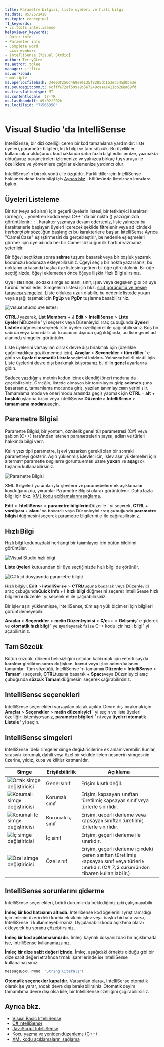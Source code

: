 ```yaml
---
title: Parametre bilgisi, liste üyeleri ve hızlı bilgi
ms.date: 05/25/2018
ms.topic: conceptual
f1_keywords:
- vc.tools.intellisense
helpviewer_keywords:
- Quick info
- Parameter info
- Complete word
- List members
- IntelliSense [Visual Studio]
author: TerryGLee
ms.author: tglee
manager: jillfra
ms.workload:
- multiple
ms.openlocfilehash: 34e038256d46909e135f8285cb1b3edc45d0ba3e
ms.sourcegitcommit: 6cfffa72af599a9d667249caaaa411bb28ea69fd
ms.translationtype: MT
ms.contentlocale: tr-TR
ms.lasthandoff: 09/02/2020
ms.locfileid: "75565350"
---
```

# <a name="intellisense-in-visual-studio"></a>Visual Studio 'da IntelliSense

IntelliSense, bir dizi özelliği içeren bir kod tamamlama yardımıdır: liste üyeleri, parametre bilgileri, hızlı bilgi ve tam sözcük. Bu özellikler, kullanmakta olduğunuz kod hakkında daha fazla bilgi edinmenize, yazmakta olduğunuz parametreleri izlemenize ve yalnızca birkaç tuş vuruşu ile özelliklere ve yöntemlere çağrılar eklemenize yardımcı olur.

IntelliSense'in birçok yönü dile özgüdür. Farklı diller için IntelliSense hakkında daha fazla bilgi için [Ayrıca bkz](#see-also) . bölümünde listelenen konulara bakın.

## <a name="list-members"></a>Üyeleri Listeleme

Bir tür (veya ad alanı) için geçerli üyelerin listesi, bir tetikleyici karakteri (örneğin, `.` yönetilen kodda veya C++ ' da bir nokta () yazdığınızda görüntülenir `::` . Karakter yazmaya devam ederseniz, liste yalnızca bu karakterlerle başlayan üyeleri içerecek şekilde filtrelenir veya ad içindeki *herhangi bir* sözcüğün başlangıcı bu karakterlerle başlar. IntelliSense Ayrıca "Camel Case" eşleştirmesini da gerçekleştirir, bu nedenle eşleşmeleri görmek için üye adında her bir Camel sözcüğün ilk harfini yazmanız yeterlidir.

Bir öğeyi seçtikten sonra **sekme** tuşuna basarak veya bir boşluk yazarak kodunuzu kodunuza ekleyebilirsiniz. Öğeyi seçip bir nokta yazarsanız, bu noktanın arkasında başka üye listesini getiren bir öğe görüntülenir. Bir öğe seçtiğinizde, öğeyi eklemeden önce öğeye ilişkin Hızlı Bilgi alırsınız.

Üye listesinde, soldaki simge ad alanı, sınıf, işlev veya değişken gibi bir üye türünü temsil eder. Simgelerin listesi için bkz. [sınıf görünümü ve nesne tarayıcısı simgeleri](../ide/class-view-and-object-browser-icons.md). Liste oldukça uzun olabilir, bu nedenle listede yukarı veya aşağı taşımak için **PgUp** ve **PgDn** tuşlarına basabilirsiniz.

![Visual Studio üye listesi](../ide/media/vs2015_intellisense.png)

**CTRL**J yazarak, **List Members** + **J** **Edit**  >  **IntelliSense**  >  **Liste üyelerini**Düzenle ' yi seçerek veya Düzenleyici araç çubuğunda **üyeleri Listele** düğmesini seçerek liste üyeleri özelliğini el ile çağırabilirsiniz. Boş bir satırda veya tanınabilir bir kapsamın dışında çağrıldığında, bu liste genel ad alanında simgeleri görüntüler.

Liste üyelerini varsayılan olarak devre dışı bırakmak için (özellikle çağrılmadıkça gözükmemesi için), **Araçlar**  >  **Seçenekler**  >  **tüm diller** ' e gidin ve **üyeleri otomatik Listele**seçimini kaldırın. Yalnızca belirli bir dil için Liste üyelerini devre dışı bırakmak istiyorsanız bu dilin **genel** ayarlarına gidin.

Sadece yazdığınız metnin kodun içine eklendiği öneri moduna da geçebilirsiniz. Örneğin, listede olmayan bir tanımlayıcı girip **sekme**tuşuna basarsanız, tamamlama modunda giriş, yazılan tanımlayıcının yerini alır. Tamamlama modu ve öneri modu arasında geçiş yapmak için **CTRL** + **alt** + **boşluk**tuşlarına basın veya IntelliSense **Düzenle**  >  **IntelliSense**  >  **tamamlama modunu**seçin.

## <a name="parameter-info"></a>Parametre Bilgisi

Parametre Bilgisi; bir yöntem, öznitelik genel tür parametresi (C#) veya şablon (C++) tarafından istenen parametrelerin sayısı, adları ve türleri hakkında bilgi verir.

Kalın yazı tipli parametre, işlevi yazarken gerekli olan bir sonraki parametreyi gösterir. Aşırı yüklenmiş işlevler için, işlev aşırı yüklemeleri için alternatif parametre bilgilerini görüntülemek üzere **yukarı** ve **aşağı** ok tuşlarını kullanabilirsiniz.

![Parametre Bilgisi](../ide/media/vs2015_param_info.png)

XML Belgeleri yorumlarıyla işlevlere ve parametrelere ek açıklamalar koyduğunuzda, yorumlar Parametre Bilgisi olarak görüntülenir. Daha fazla bilgi için bkz. [XML kodu açıklamalarını sağlama](reference/generate-xml-documentation-comments.md).

**Edit**  >  **IntelliSense**  >  **parametre bilgilerini**Düzenle ' yi seçerek, **CTRL** + **vardiyası** + **alanı**' na basarak veya Düzenleyici araç çubuğunda **parametre bilgisi** düğmesini seçerek parametre bilgilerini el ile çağırabilirsiniz.

## <a name="quick-info"></a>Hızlı Bilgi

Hızlı bilgi kodunuzdaki herhangi bir tanımlayıcı için bütün bildirimi görüntüler.

![Visual Studio hızlı bilgi](../ide/media/vs2015_quick_info.png)

**Liste üyeleri** kutusundan bir üye seçtiğinizde hızlı bilgi de görünür.

![C&#35; kod dosyasında parametre bilgisi](../ide/media/vs2015_paraminfo.png)

Hızlı bilgiyi, **Edit**  >  **IntelliSense**  >  **CTRL**tuşuna basarak veya Düzenleyici araç çubuğunda**Quick Info** + **I** **hızlı bilgi** düğmesini seçerek IntelliSense hızlı bilgilerini düzenle ' yi seçerek el ile çağırabilirsiniz.

Bir işlev aşırı yüklenmişse, IntelliSense, tüm aşırı yük biçimleri için bilgileri görüntülemeyebilir.

**Araçlar**  >  **Seçenekler**  >  **metin Düzenleyicisi**  >  **C/c++**  >  **Gelişmiş**' e giderek ve **otomatik hızlı bilgi** ' ye ayarlayarak `false` C++ kodu için hızlı bilgi ' yi açabilirsiniz.

## <a name="complete-word"></a>Tam Sözcük

Bütün sözcük, dönemi belirsizliğini ortadan kaldırmak için yeterli sayıda karakter girdikten sonra değişken, komut veya işlev adının kalanını tamamlar. Tüm sözcüğü, IntelliSense 'in tamamını **Düzenle**  >  **IntelliSense**  >  **Tamam**' ı seçerek, **CTRL**tuşuna basarak + **Space**veya Düzenleyici araç çubuğunda **sözcük Tamam** düğmesini seçerek çağırabilirsiniz.

## <a name="intellisense-options"></a>IntelliSense seçenekleri

IntelliSense seçenekleri varsayılan olarak açıktır. Devre dışı bırakmak için **Araçlar**  >  **Seçenekler**  >  **metin düzenleyici** ' yi seçin ve liste üyeleri özelliğini istemiyorsanız, **parametre bilgileri** ' ni veya **üyeleri otomatik Listele** ' yi seçin.

## <a name="intellisense-icons"></a>IntelliSense simgeleri
IntelliSense 'deki simgeler simge değiştiricilerine ek anlam verebilir. Bunlar, sırasıyla korumalı, dahili veya özel bir şekilde ileten nesnenin simgesinin üzerine, yıldız, kupa ve kilitler katmanlıdır.

|    Simge    |    Erişilebilirlik    |    Açıklama    |
|------------|--------------------------------|------------------------------------------------------------------------------------------------------------------------------------------------------|
| ![Ortak simge değiştiricisi](../ide/media/intellisensePublicNoModifier.png)       |    Genel sınıf    |    Erişim kısıtlı değil.   |
| ![Korumalı simge değiştiricisi](../ide/media/intellisenseProtectedModifier.png)       |    Korumalı sınıf    |    Erişim, kapsayan sınıftan türetilmiş kapsayan sınıf veya türlerle sınırlıdır.    |
| ![Korumalı Iç simge değiştiricisi](../ide/media/intellisenseProtectedInternalModifier.png)       |    Korumalı iç sınıf    |    Erişim, geçerli derleme veya kapsayan sınıftan türetilmiş türlerle sınırlıdır.    |
| ![İç simge değiştiricisi](../ide/media/intellisenseInternalModifier.png)       |    İç sınıf    |    Erişim, geçerli derleme ile sınırlıdır.    |
|![Özel simge değiştiricisi](../ide/media/intellisensePrivateModifier.png)        |    Özel sınıf    |    Erişim, geçerli derleme içindeki içeren sınıftan türetilmiş kapsayan sınıf veya türlerle sınırlıdır. (C# 7,2 sürümünden itibaren kullanılabilir.)    |

## <a name="troubleshoot-intellisense"></a>IntelliSense sorunlarını giderme

IntelliSense seçenekleri, belirli durumlarda beklediğiniz gibi çalışmayabilir.

**İmleç bir kod hatasının altında.** IntelliSense kod öğelerini ayrıştıramadığı için imlecin üzerindeki kodda eksik bir işlev veya başka bir hata varsa, IntelliSense 'i kullanmeyebilirsiniz. Uygulanabilir kodu açıklama olarak ekleyerek bu sorunu çözebilirsiniz.

**İmleç bir kod açıklamasındadır.** İmleç, kaynak dosyanızdaki bir açıklamada ise, IntelliSense kullanamazsınız.

**İmleç bir dize sabit değeri içinde.** İmleç, aşağıdaki örnekte olduğu gibi bir dize sabit değeri etrafında tırnak işaretlerinde ise IntelliSense kullanamazsınız:

```cpp
MessageBox( hWnd, "String literal|")
```

**Otomatik seçenekler kapalıdır.** Varsayılan olarak, IntelliSense otomatik olarak işe yarar, ancak devre dışı bırakabilirsiniz. Otomatik deyim tamamlama devre dışı olsa bile, bir IntelliSense özelliğini çağırabilirsiniz.

## <a name="see-also"></a>Ayrıca bkz.

- [Visual Basic IntelliSense](../ide/visual-basic-specific-intellisense.md)
- [C# IntelliSense](../ide/visual-csharp-intellisense.md)
- [JavaScript IntelliSense](../ide/javascript-intellisense.md)
- [Kodu yazma ve yeniden düzenleme (C++)](/cpp/ide/writing-and-refactoring-code-cpp)
- [XML kodu açıklamalarını sağlama](reference/generate-xml-documentation-comments.md)
